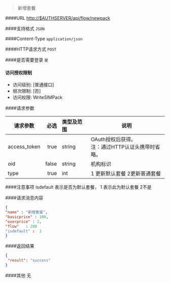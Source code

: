 
> 新增套餐

####URL
<http://$AUTHSERVER/api/flow/newpack>

####支持格式
`JSON`

####Content-Type
`application/json`

####HTTP请求方式
`POST`

####是否需要登录
`是`

#### 访问授权限制
* 访问级别: [普通接口]
* 频次限制: [否]
* 访问权限: WriteSIMPack


####请求参数

| 请求参数      |    必选 | 类型及范围  | 说明                                |
| ------------- | -------:| :---------- | ----------------------------------- |
| access_token  | true    | string      | OAuth授权后获得。</br>注：通过HTTP认证头携带时省略。 |
| oid           | false   | string      | 机构标识 |
| type    | true    | int  | 1 更新默认套餐  2更新普通套餐 |

####注意事项
isdefault 表示是否为默认套餐， 1 表示此为默认套餐  2不是

####请求消息内容
``` JSON
{
"name" : "新增套餐",
"basicprice" : 100,  
"overprice" : 2, 
"flow"   : 200    
"isdefault" :  1  
}

```

####返回结果
``` JSON
{
 "result": "success"
}
```
####其他
无
